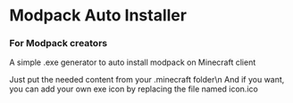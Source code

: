 # Modpack Auto Installer
### For Modpack creators
A simple .exe generator to auto install modpack on Minecraft client

Just put the needed content from your .minecraft folder\n
And if you want, you can add your own exe icon by replacing the file named icon.ico

